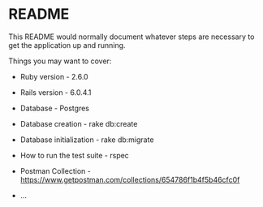 # README

This README would normally document whatever steps are necessary to get the application up and running.

Things you may want to cover:

* Ruby version - 2.6.0

* Rails version - 6.0.4.1

* Database - Postgres

* Database creation - rake db:create

* Database initialization - rake db:migrate

* How to run the test suite - rspec

* Postman Collection - https://www.getpostman.com/collections/654786f1b4f5b46cfc0f

* ...
